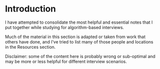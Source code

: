 # Introduction

I have attempted to consolidate the most helpful and essential notes that I put together while studying for algorithm-based interviews.

Much of the material in this section is adapted or taken from work that others have done, and I've tried to list many of those people and locations in the Resources section.

Disclaimer: some of the content here is probably wrong or sub-optimal and may be more or less helpful for different interview scenarios.
